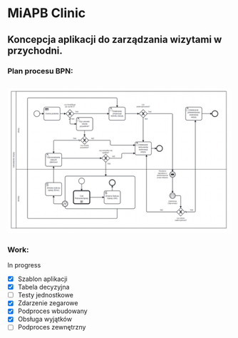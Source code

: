 # MiAPB Clinic

## Koncepcja aplikacji do zarządzania wizytami w przychodni.

### Plan procesu BPN:
 ![tym](image.png)
 ---------

### Work:
In progress
 - [x] Szablon aplikacji
 - [x] Tabela decyzyjna
 - [ ] Testy jednostkowe
 - [x] Zdarzenie zegarowe
 - [x] Podproces wbudowany
 - [x] Obsługa wyjątków
 - [ ] Podproces zewnętrzny 